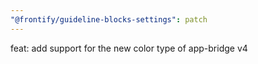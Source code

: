 ```yaml
---
"@frontify/guideline-blocks-settings": patch
---
```


feat: add support for the new color type of app-bridge v4
